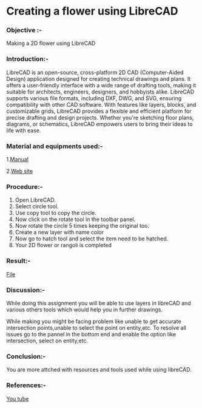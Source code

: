 # Creating a flower using LibreCAD
### Objective :- 
Making a 2D flower using LibreCAD 
### Introduction:-
LibreCAD is an open-source, cross-platform 2D CAD (Computer-Aided Design) application designed for creating technical drawings and plans. It offers a user-friendly interface with a wide range of drafting tools, making it suitable for architects, engineers, designers, and hobbyists alike. LibreCAD supports various file formats, including DXF, DWG, and SVG, ensuring compatibility with other CAD software. With features like layers, blocks, and customizable grids, LibreCAD provides a flexible and efficient platform for precise drafting and design projects. Whether you're sketching floor plans, diagrams, or schematics, LibreCAD empowers users to bring their ideas to life with ease.
### Material and equipments used:-
1.[Manual](https://docs.librecad.org/en/latest/)

2.[Web site](https://wiki.librecad.org/index.php/User_Interface)

### Procedure:-
 1. Open LibreCAD.
 2. Select circle tool.
 3. Use copy tool to copy the circle.
 4. Now click on the rotate tool in the toolbar panel.
 5. Now rotate the circle 5 times keeping the original too.
 6. Create a new layer with name color
 7. Now go to hatch tool and select the item need to be hatched.
 8. Your 2D flower or rangoli is completed  
 
### Result:-
[File](https://github.com/arunsharma13919/CADBIM/blob/main/2114106/LIBRECAD/Flower.dxf)

### Discussion:-
While doing this assignment you will be able to use layers in libreCAD and various others tools which would help you in further drawings.

While making you might be facing problem like unable to get accurate intersection points,unable to select the point on entity,etc. To resolve all issues go to the pannel in the bottom end and enable the option like intersection, select on entity,etc.

### Conclusion:-
You are more attched with resources and tools used while using libreCAD. 

### References:-
[You tube](https://www.youtube.com/watch?v=COglpXQdnys)
